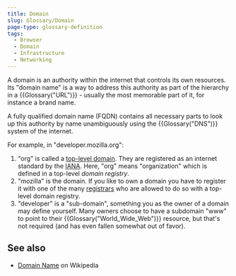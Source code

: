 ```yaml
---
title: Domain
slug: Glossary/Domain
page-type: glossary-definition
tags:
  - Browser
  - Domain
  - Infrastructure
  - Networking
---
```


A domain is an authority within the internet that controls its own resources. Its "domain name" is a way to address this authority as part of the hierarchy in a {{Glossary("URL")}} - usually the most memorable part of it, for instance a brand name.

A fully qualified domain name (FQDN) contains all necessary parts to look up this authority by name unambiguously using the {{Glossary("DNS")}} system of the internet.

For example, in "developer.mozilla.org":

1. "org" is called a [top-level domain](https://en.wikipedia.org/wiki/Top-level_domain). They are registered as an internet standard by the [IANA](https://en.wikipedia.org/wiki/Internet_Assigned_Numbers_Authority). Here, "org" means "organization" which is defined in a top-level _domain registry_.
2. "mozilla" is the domain. If you like to own a domain you have to register it with one of the many [registrars](https://en.wikipedia.org/wiki/Domain_name_registrar) who are allowed to do so with a top-level domain registry.
3. "developer" is a "sub-domain", something you as the owner of a domain may define yourself. Many owners choose to have a subdomain "www" to point to their {{Glossary("World_Wide_Web")}} resource, but that's not required (and has even fallen somewhat out of favor).

## See also

- [Domain Name](https://en.wikipedia.org/wiki/Domain_name) on Wikipedia

